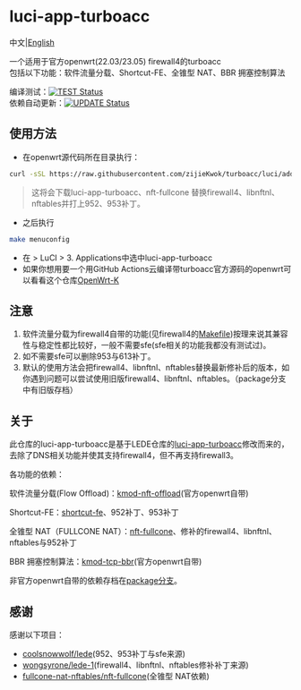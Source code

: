 # luci-app-turboacc

中文|[English](https://github.com/zijieKwok/turboacc/blob/luci/README_EN.md)

一个适用于官方openwrt(22.03/23.05) firewall4的turboacc  
包括以下功能：软件流量分载、Shortcut-FE、全锥型 NAT、BBR 拥塞控制算法  

 编译测试：[![TEST Status](https://github.com/zijieKwok/turboacc/actions/workflows/test.yml/badge.svg)](https://github.com/zijieKwok/turboacc/actions/workflows/test.yml)  
 依赖自动更新：[![UPDATE Status](https://github.com/zijieKwok/turboacc/actions/workflows/update.yml/badge.svg)](https://github.com/zijieKwok/turboacc/actions/workflows/update.yml)

## 使用方法

+ 在openwrt源代码所在目录执行：

```bash
curl -sSL https://raw.githubusercontent.com/zijieKwok/turboacc/luci/add_turboacc.sh -o add_turboacc.sh && bash add_turboacc.sh
```

> 这将会下载luci-app-turboacc、nft-fullcone 替换firewall4、libnftnl、nftables并打上952、953补丁。

+ 之后执行

```bash
make menuconfig
```

+ 在 > LuCI > 3. Applications中选中luci-app-turboacc
+ 如果你想用要一个用GitHub Actions云编译带turboacc官方源码的openwrt可以看看这个仓库[OpenWrt-K](https://github.com/zijieKwok/OpenWrt)

## 注意

1. 软件流量分载为firewall4自带的功能(见firewall4的[Makefile](https://github.com/openwrt/openwrt/blob/afa229038c05ba0ca20595d7f73bea94db21d3a6/package/network/config/firewall4/Makefile#L25C31-L25C48))按理来说其兼容性与稳定性都比较好，一般不需要sfe(sfe相关的功能我都没有测试过)。
2. 如不需要sfe可以删除953与613补丁。
3. 默认的使用方法会把firewall4、libnftnl、nftables替换最新修补后的版本，如你遇到问题可以尝试使用旧版firewall4、libnftnl、nftables。（package分支中有旧版存档）


## 关于

此仓库的luci-app-turboacc是基于LEDE仓库的[luci-app-turboacc](https://github.com/coolsnowwolf/luci/tree/master/applications/luci-app-turboacc)修改而来的，去除了DNS相关功能并使其支持firewall4，但不再支持firewall3。

各功能的依赖：

软件流量分载(Flow Offload)：[kmod-nft-offload](https://github.com/openwrt/openwrt/blob/80edfaf675364835e6d2e17d97ebec6afc6b2103/package/kernel/linux/modules/netfilter.mk#L1182C1-L1199C42)(官方openwrt自带)

Shortcut-FE：[shortcut-fe](https://github.com/zijieKwok/turboacc/tree/package/shortcut-fe)、952补丁、953补丁

全锥型 NAT（FULLCONE NAT）：[nft-fullcone](https://github.com/fullcone-nat-nftables/nft-fullcone)、修补的firewall4、libnftnl、nftables与952补丁

BBR 拥塞控制算法：[kmod-tcp-bbr](https://github.com/openwrt/openwrt/blob/80edfaf675364835e6d2e17d97ebec6afc6b2103/package/kernel/linux/modules/netsupport.mk#L1036C1-L1057C38)(官方openwrt自带)

非官方openwrt自带的依赖存档在[package分支](https://github.com/zijieKwok/turboacc/tree/package)。

## 感谢

 感谢以下项目：

+ [coolsnowwolf/lede](https://github.com/coolsnowwolf/lede)(952、953补丁与sfe来源)
+ [wongsyrone/lede-1](https://github.com/wongsyrone/lede-1)(firewall4、libnftnl、nftables修补补丁来源)
+ [fullcone-nat-nftables/nft-fullcone](https://github.com/fullcone-nat-nftables/nft-fullcone)(全锥型 NAT依赖)
